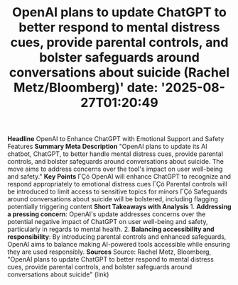 ﻿---
title: "OpenAI plans to update ChatGPT to better respond to mental distress cues, provide parental controls, and bolster safeguards around conversations about suicide (Rachel Metz/Bloomberg)'
date: '2025-08-27T01:20:49"
category: "Markets"
summary: ""
slug: "openai plans to update chatgpt to better respond to mental d"
source_urls:
  - "http://www.techmeme.com/250826/p36#a250826p36"
seo:
  title: "OpenAI plans to update ChatGPT to better respond to mental distress cues, provide parental controls, and bolster safeguards around conversations about suicide (Rachel Metz/Bloomberg) | Hash n Hedge'
  description: '"
  keywords: ["news", "markets", "brief"]
---
**Headline** OpenAI to Enhance ChatGPT with Emotional Support and Safety Features  **Summary Meta Description** "OpenAI plans to update its AI chatbot, ChatGPT, to better handle mental distress cues, provide parental controls, and bolster safeguards around conversations about suicide. The move aims to address concerns over the tool's impact on user well-being and safety."  **Key Points**  ΓÇó OpenAI will enhance ChatGPT to recognize and respond appropriately to emotional distress cues ΓÇó Parental controls will be introduced to limit access to sensitive topics for minors ΓÇó Safeguards around conversations about suicide will be bolstered, including flagging potentially triggering content  **Short Takeaways with Analysis**  1. **Addressing a pressing concern**: OpenAI's update addresses concerns over the potential negative impact of ChatGPT on user well-being and safety, particularly in regards to mental health. 2. **Balancing accessibility and responsibility**: By introducing parental controls and enhanced safeguards, OpenAI aims to balance making AI-powered tools accessible while ensuring they are used responsibly.  **Sources** Source: Rachel Metz, Bloomberg, "OpenAI plans to update ChatGPT to better respond to mental distress cues, provide parental controls, and bolster safeguards around conversations about suicide" (link) 
